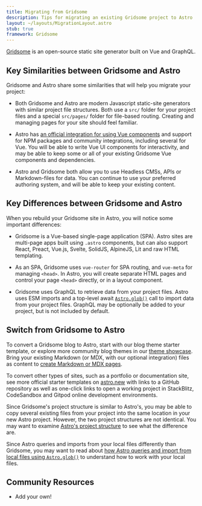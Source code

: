 ```yaml
---
title: Migrating from Gridsome
description: Tips for migrating an existing Gridsome project to Astro
layout: ~/layouts/MigrationLayout.astro
stub: true
framework: Gridsome
---
```


[Gridsome](https://gridsome.org) is an open-source static site generator built on Vue and GraphQL.

## Key Similarities between Gridsome and Astro

Gridsome and Astro share some similarities that will help you migrate your project:


- Both Gridsome and Astro are modern Javascript static-site generators with similar project file structures. Both use a `src/` folder for your project files and a special `src/pages/` folder for file-based routing. Creating and managing pages for your site should feel familiar.

- Astro has [an official integration for using Vue components](/en/guides/integrations-guide/vue/) and support for NPM packages and community integrations, including several for Vue. You will be able to write Vue UI components for interactivity, and may be able to keep some or all of your existing Gridsome Vue components and dependencies.

- Astro and Gridsome both allow you to use Headless CMSs, APIs or Markdown-files for data. You can continue to use your preferred authoring system, and will be able to keep your existing content.



## Key Differences between Gridsome and Astro

When you rebuild your Gridsome site in Astro, you will notice some important differences:

- Gridsome is a Vue-based single-page application (SPA). Astro sites are multi-page apps built using `.astro` components, but can also support React, Preact, Vue.js, Svelte, SolidJS, AlpineJS, Lit and raw HTML templating.

- As an SPA, Gridsome uses `vue-router` for SPA routing, and `vue-meta` for managing `<head>`. In Astro, you will create separate HTML pages and control your page `<head>` directly, or in a layout component.

- Gridsome uses GraphQL to retrieve data from your project files. Astro uses ESM imports and a top-level await [`Astro.glob()`](/en/guides/imports/#astroglob) call to import data from your project files. GraphQL may be optionally be added to your project, but is not included by default.

## Switch from Gridsome to Astro

To convert a Gridsome blog to Astro, start with our blog theme starter template, or explore more community blog themes in our [theme showcase](https://astro.build/themes). Bring your existing Markdown (or MDX, with our optional integration) files as content to [create Markdown or MDX pages](/en/guides/markdown-content/).

To convert other types of sites, such as a portfolio or documentation site, see more official starter templates on [astro.new](https://astro.new) with links to a GitHub repository as well as one-click links to open a working project in StackBlitz, CodeSandbox and Gitpod online development environments.

Since Gridsome's project structure is similar to Astro's, you may be able to copy several existing files from your project into the same location in your new Astro project. However, the two project structures are not identical. You may want to examine [Astro's project structure](/en/core-concepts/project-structure/) to see what the difference are.

Since Astro queries and imports from your local files differently than Gridsome, you may want to read about [how Astro queries and import from local files using `Astro.glob()`](/en/guides/imports/#astroglob) to understand how to work with your local files.

## Community Resources

- Add your own!